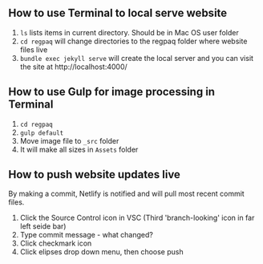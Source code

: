 ## How to use Terminal to local serve website

1. `ls` lists items in current directory. Should be in Mac OS user folder
2. `cd regpaq` will change directories to the regpaq folder where website files live
3. `bundle exec jekyll serve` will create the local server and you can visit the site at http://localhost:4000/

## How to use Gulp for image processing in Terminal

1. `cd regpaq`
2. `gulp default`
3. Move image file to `_src` folder
4. It will make all sizes in `Assets` folder

## How to push website updates live

By making a commit, Netlify is notified and will pull most recent commit files.

1. Click the Source Control icon in VSC (Third 'branch-looking' icon in far left seide bar)
2. Type commit message - what changed?
3. Click checkmark icon
4. Click elipses drop down menu, then choose push